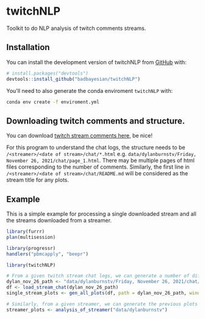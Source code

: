 
# twitchNLP

<!-- badges: start -->
<!-- badges: end -->

Toolkit to do NLP analysis of twitch comments streams.

## Installation

You can install the development version of twitchNLP from [GitHub](https://github.com/badbayesian/twitchNLP) with:

``` r
# install.packages("devtools")
devtools::install_github("badbayesian/twitchNLP")
```

You'll need to also generate the conda enviroment `twitchNLP` with:
``` bash
conda env create -f enviroment.yml
```

## Downloading twitch comments and structure.

You can download [twitch stream comments here](https://vods.online/twitch_chat.html), be nice!

For this program to understand the chat logs, the structure needs to be `/<streamer>/<date of stream>/chat/*.html` e.g. `data/dylanburnstv/Friday, November 26, 2021/chat/page_1.html`. There may be multiple pages of html files corresponding to the number of comments. Similarly, the first line in `/<streamer>/<date of stream>/chat/README.md` will be considered as the stream title for any plots.

## Example

This is a simple example for processing a single downloaded stream and all the streams downloaded from a streamer.

``` r
library(furrr)
plan(multisession)

library(progressr)
handlers("pbmcapply", "beepr")

library(twitchNLP)

# From a given twitch stream chat logs, we can generate a number of different plots
dylan_nov_26_path <- "data/dylanburnstv/Friday, November 26, 2021/chat/"
df <- load_stream_chat(dylan_nov_26_path)
single_stream_plots <- gen_all_plots(df, path = dylan_nov_26_path, window_size = 5, interactive = TRUE)

# Similarly, from a given streamer, we can generate the previous plots for each stream
streamer_plots <- analysis_of_streamer("data/dylanburnstv")
```

